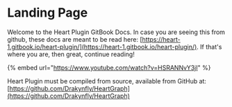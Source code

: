 # Landing Page

Welcome to the Heart Plugin GitBook Docs. In case you are seeing this from github, these docs are meant to be read here: [https://heart-1.gitbook.io/heart-plugin/](https://heart-1.gitbook.io/heart-plugin/). If that's where you are, then great, continue reading!

{% embed url="https://www.youtube.com/watch?v=HSRANNvY3jI" %}

Heart Plugin must be compiled from source, available from GitHub at: [https://github.com/Drakynfly/HeartGraph](https://github.com/Drakynfly/HeartGraph)
